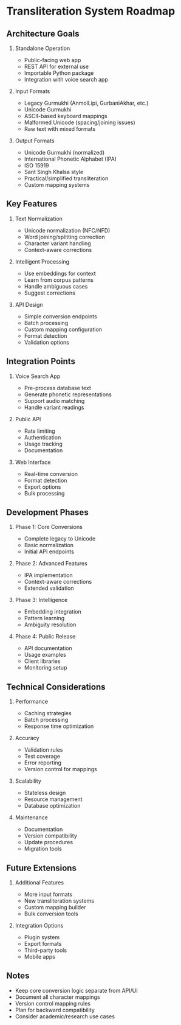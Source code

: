 # Transliteration System Roadmap

## Architecture Goals
1. Standalone Operation
   - Public-facing web app
   - REST API for external use
   - Importable Python package
   - Integration with voice search app

2. Input Formats
   - Legacy Gurmukhi (AnmolLipi, GurbaniAkhar, etc.)
   - Unicode Gurmukhi
   - ASCII-based keyboard mappings
   - Malformed Unicode (spacing/joining issues)
   - Raw text with mixed formats

3. Output Formats
   - Unicode Gurmukhi (normalized)
   - International Phonetic Alphabet (IPA)
   - ISO 15919
   - Sant Singh Khalsa style
   - Practical/simplified transliteration
   - Custom mapping systems

## Key Features
1. Text Normalization
   - Unicode normalization (NFC/NFD)
   - Word joining/splitting correction
   - Character variant handling
   - Context-aware corrections

2. Intelligent Processing
   - Use embeddings for context
   - Learn from corpus patterns
   - Handle ambiguous cases
   - Suggest corrections

3. API Design
   - Simple conversion endpoints
   - Batch processing
   - Custom mapping configuration
   - Format detection
   - Validation options

## Integration Points
1. Voice Search App
   - Pre-process database text
   - Generate phonetic representations
   - Support audio matching
   - Handle variant readings

2. Public API
   - Rate limiting
   - Authentication
   - Usage tracking
   - Documentation

3. Web Interface
   - Real-time conversion
   - Format detection
   - Export options
   - Bulk processing

## Development Phases
1. Phase 1: Core Conversions
   - Complete legacy to Unicode
   - Basic normalization
   - Initial API endpoints

2. Phase 2: Advanced Features
   - IPA implementation
   - Context-aware corrections
   - Extended validation

3. Phase 3: Intelligence
   - Embedding integration
   - Pattern learning
   - Ambiguity resolution

4. Phase 4: Public Release
   - API documentation
   - Usage examples
   - Client libraries
   - Monitoring setup

## Technical Considerations
1. Performance
   - Caching strategies
   - Batch processing
   - Response time optimization

2. Accuracy
   - Validation rules
   - Test coverage
   - Error reporting
   - Version control for mappings

3. Scalability
   - Stateless design
   - Resource management
   - Database optimization

4. Maintenance
   - Documentation
   - Version compatibility
   - Update procedures
   - Migration tools

## Future Extensions
1. Additional Features
   - More input formats
   - New transliteration systems
   - Custom mapping builder
   - Bulk conversion tools

2. Integration Options
   - Plugin system
   - Export formats
   - Third-party tools
   - Mobile apps

## Notes
- Keep core conversion logic separate from API/UI
- Document all character mappings
- Version control mapping rules
- Plan for backward compatibility
- Consider academic/research use cases 
